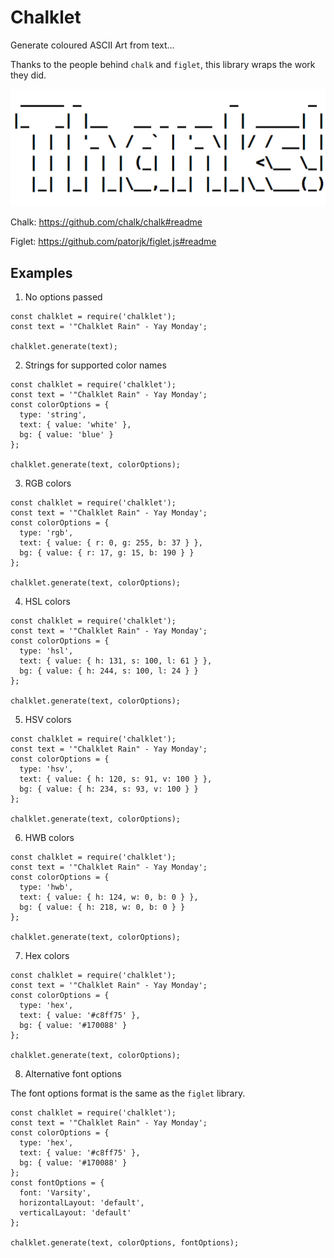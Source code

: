 # Chalklet

Generate coloured ASCII Art from text...

Thanks to the people behind `chalk` and `figlet`, this library wraps
the work they did.

![Thanks](https://raw.githubusercontent.com/dkcwd/chalklet/master/thanks.png)

Chalk: https://github.com/chalk/chalk#readme

Figlet: https://github.com/patorjk/figlet.js#readme


## Examples

1) No options passed

```
const chalklet = require('chalklet');
const text = '"Chalklet Rain" - Yay Monday';

chalklet.generate(text);
```


2) Strings for supported color names

```
const chalklet = require('chalklet');
const text = '"Chalklet Rain" - Yay Monday';
const colorOptions = {
  type: 'string',
  text: { value: 'white' },
  bg: { value: 'blue' }
};

chalklet.generate(text, colorOptions);
```

3) RGB colors

```
const chalklet = require('chalklet');
const text = '"Chalklet Rain" - Yay Monday';
const colorOptions = {
  type: 'rgb',
  text: { value: { r: 0, g: 255, b: 37 } },
  bg: { value: { r: 17, g: 15, b: 190 } }
};

chalklet.generate(text, colorOptions);
```


4) HSL colors

```
const chalklet = require('chalklet');
const text = '"Chalklet Rain" - Yay Monday';
const colorOptions = {
  type: 'hsl',
  text: { value: { h: 131, s: 100, l: 61 } },
  bg: { value: { h: 244, s: 100, l: 24 } }
};

chalklet.generate(text, colorOptions);
```

5) HSV colors

```
const chalklet = require('chalklet');
const text = '"Chalklet Rain" - Yay Monday';
const colorOptions = {
  type: 'hsv',
  text: { value: { h: 120, s: 91, v: 100 } },
  bg: { value: { h: 234, s: 93, v: 100 } }
};

chalklet.generate(text, colorOptions);
```

6) HWB colors

```
const chalklet = require('chalklet');
const text = '"Chalklet Rain" - Yay Monday';
const colorOptions = {
  type: 'hwb',
  text: { value: { h: 124, w: 0, b: 0 } },
  bg: { value: { h: 218, w: 0, b: 0 } }
};

chalklet.generate(text, colorOptions);
```

7) Hex colors

```
const chalklet = require('chalklet');
const text = '"Chalklet Rain" - Yay Monday';
const colorOptions = {
  type: 'hex',
  text: { value: '#c8ff75' },
  bg: { value: '#170088' }
};

chalklet.generate(text, colorOptions);
```

8) Alternative font options

The font options format is the same as the `figlet` library.


```
const chalklet = require('chalklet');
const text = '"Chalklet Rain" - Yay Monday';
const colorOptions = {
  type: 'hex',
  text: { value: '#c8ff75' },
  bg: { value: '#170088' }
};
const fontOptions = {
  font: 'Varsity',
  horizontalLayout: 'default',
  verticalLayout: 'default'
};

chalklet.generate(text, colorOptions, fontOptions);
```